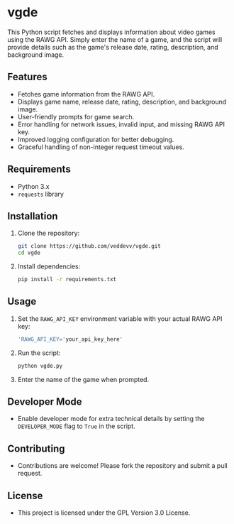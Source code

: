 # vgde

This Python script fetches and displays information about video games using the RAWG API. Simply enter the name of a game, and the script will provide details such as the game's release date, rating, description, and background image.

## Features
- Fetches game information from the RAWG API.
- Displays game name, release date, rating, description, and background image.
- User-friendly prompts for game search.
- Error handling for network issues, invalid input, and missing RAWG API key.
- Improved logging configuration for better debugging.
- Graceful handling of non-integer request timeout values.

## Requirements
- Python 3.x
- `requests` library

## Installation
1. Clone the repository:
    ```sh
    git clone https://github.com/veddevv/vgde.git
    cd vgde
    ```

2. Install dependencies:
    ```sh
    pip install -r requirements.txt
    ```

## Usage
1. Set the `RAWG_API_KEY` environment variable with your actual RAWG API key:
    ```sh
    'RAWG_API_KEY='your_api_key_here'
    ```

2. Run the script:
    ```sh
    python vgde.py
    ```

3. Enter the name of the game when prompted.

## Developer Mode
- Enable developer mode for extra technical details by setting the `DEVELOPER_MODE` flag to `True` in the script.

## Contributing
- Contributions are welcome! Please fork the repository and submit a pull request.

## License
- This project is licensed under the GPL Version 3.0 License.
